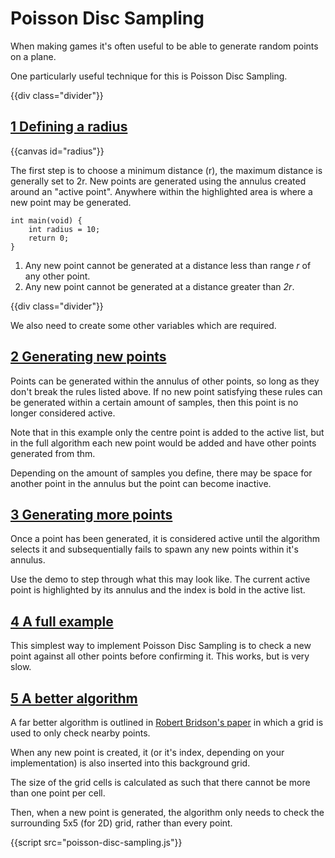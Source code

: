 # Poisson Disc Sampling

When making games it's often useful to be able to generate random points on a plane.

One particularly useful technique for this is Poisson Disc Sampling.

{{div class="divider"}}

## <a id="1-defining-a-radius" href="#1-defining-a-radius">1 Defining a radius</a>

{{canvas id="radius"}}

The first step is to choose a minimum distance (r), the maximum distance is generally set to 2r.
New points are generated using the annulus created around an "active point".
Anywhere within the highlighted area is where a new point may be generated.

<pre data-line="1-4"><code class="language-c">int main(void) {
    int radius = 10;
    return 0;
}
</code></pre>

1. Any new point cannot be generated at a distance less than range _r_ of any other point.
2. Any new point cannot be generated at a distance greater than _2r_.

{{div class="divider"}}

We also need to create some other variables which are required.

## <a id="2-generating-new-points" href="#2-generating-new-points">2 Generating new points</a>

Points can be generated within the annulus of other points,
so long as they don't break the rules listed above.
If no new point satisfying these rules can be generated within a certain amount of samples,
then this point is no longer considered active.

Note that in this example only the centre point is added to the active list,
but in the full algorithm each new point would be added and have other points generated from thm.

Depending on the amount of samples you define,
there may be space for another point in the annulus but the point can become inactive.

## <a id="3-generating-more-points" href="#3-generating-more-points">3 Generating more points</a>

Once a point has been generated, it is considered active until the algorithm selects it and
subsequentially fails to spawn any new points within it's annulus.

Use the demo to step through what this may look like.
The current active point is highlighted by its annulus and the index is bold in the active list.

## <a id="4-a-full-example" href="#4-a-full-example">4 A full example</a>

This simplest way to implement Poisson Disc Sampling is to check a new point against all other
points before confirming it. This works, but is very slow.

## <a id="5-a-better-algorithm" href="#5-a-better-algorithm">5 A better algorithm</a>

A far better algorithm is outlined in [Robert Bridson's paper](https://www.cct.lsu.edu/~fharhad/ganbatte/siggraph2007/CD2/content/sketches/0250.pdf)
in which a grid is used to only check nearby points.

When any new point is created, it (or it's index, depending on your implementation) is also
inserted into this background grid.

The size of the grid cells is calculated as such that there cannot be more than one point per cell.

Then, when a new point is generated, the algorithm only needs to check the surrounding 5x5 (for 2D)
grid, rather than every point.


{{script src="poisson-disc-sampling.js"}}
